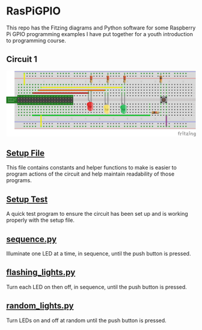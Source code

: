 # RasPiGPIO
This repo has the Fitzing diagrams and Python software for some Raspberry Pi GPIO programming examples I have put together for a youth
introduction to programming course.

## Circuit 1

![LEDs and Switch](https://github.com/pa28/RasPiGPIO/blob/main/FritzingSketches/LED%20SX%20Wiring_bb.png)

## [Setup File](https://github.com/pa28/RasPiGPIO/blob/main/Circuit1/LED_SX.py)

This file contains constants and helper functions to make is easier to program actions of the circuit and help maintain readability of those programs.

## [Setup Test](https://github.com/pa28/RasPiGPIO/blob/main/Circuit1/LED_SX_TEST.py)

A quick test program to ensure the circuit has been set up and is working properly with the setup file.

## [sequence.py](https://github.com/pa28/RasPiGPIO/blob/main/Circuit1/sequence.py)

Illuminate one LED at a time, in sequence, until the push button is pressed.

## [flashing_lights.py](https://github.com/pa28/RasPiGPIO/blob/main/Circuit1/flashing_lights.py)

Turn each LED on then off, in sequence, until the push button is pressed.

## [random_lights.py](https://github.com/pa28/RasPiGPIO/blob/main/Circuit1/random_lights.py)

Turn LEDs on and off at random until the push button is pressed.
